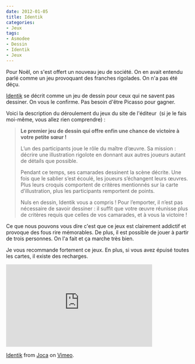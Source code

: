 ```yaml
---
date: 2012-01-05
title: Identik
categories:
- Jeux
tags:
- Asmodee
- Dessin
- Identik
- Jeux
---
```

Pour Noël, on s'est offert un nouveau jeu de société. On en avait entendu parlé comme un jeu provoquant des franches rigolades. On n'a pas été déçu. <!--more-->

<a title="Identik sur le site de l'éditeur Asmodee" href="https://www.asmodee.com/ressources/jeux_versions/identik_5.php">Identik</a> se décrit comme un jeu de dessin pour ceux qui ne savent pas dessiner. On vous le confirme. Pas besoin d'être Picasso pour gagner.

Voici la description du déroulement du jeux du site de l'éditeur  (si je le fais moi-même, vous allez rien comprendre) :
<blockquote><strong>Le premier jeu de dessin qui offre enfin une chance de victoire à votre petite sœur !</strong>

L’un des participants joue le rôle du maître d’œuvre. Sa mission : décrire une illustration rigolote en donnant aux autres joueurs autant de détails que possible.

Pendant ce temps, ses camarades dessinent la scène décrite. Une fois que le sablier s’est écoulé, les joueurs s’échangent leurs œuvres. Plus leurs croquis comportent de critères mentionnés sur la carte d’illustration, plus les participants remportent de points.

Nuls en dessin, Identik vous a compris ! Pour l’emporter, il n’est pas nécessaire de savoir dessiner : il suffit que votre œuvre réunisse plus de critères requis que celles de vos camarades, et à vous la victoire !</blockquote>
Ce que nous pouvons vous dire c'est que ce jeux est clairement addictif et provoque des fous rire mémorables. De plus, il est possible de jouer à partir de trois personnes. On l'a fait et ça marche très bien.

Je vous recommande fortement ce jeux. En plus, si vous avez épuisé toutes les cartes, il existe des recharges.

<iframe src="https://player.vimeo.com/video/10216989?title=0&amp;byline=0&amp;portrait=0" frameborder="0" width="400" height="225"></iframe>

<a href="https://vimeo.com/10216989">Identik</a> from <a href="https://vimeo.com/user2447079">Joca</a> on <a href="https://vimeo.com">Vimeo</a>.
